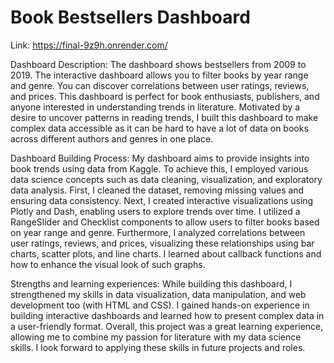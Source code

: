 # Book Bestsellers Dashboard
Link: https://final-9z9h.onrender.com/

Dashboard Description:
The dashboard shows bestsellers from 2009 to 2019. The interactive dashboard allows you to filter books by year range and genre. You can discover correlations between user ratings, reviews, and prices. This dashboard is perfect for book enthusiasts, publishers, and anyone interested in understanding trends in literature. Motivated by a desire to uncover patterns in reading trends, I built this dashboard to make complex data accessible as it can be hard to have a lot of data on books across different authors and genres in one place.

Dashboard Building Process:
My dashboard aims to provide insights into book trends using data from Kaggle. To achieve this, I employed various data science concepts such as data cleaning, visualization, and exploratory data analysis.
First, I cleaned the dataset, removing missing values and ensuring data consistency. Next, I created interactive visualizations using Plotly and Dash, enabling users to explore trends over time. I utilized a RangeSlider and Checklist components to allow users to filter books based on year range and genre.
Furthermore, I analyzed correlations between user ratings, reviews, and prices, visualizing these relationships using bar charts, scatter plots, and line charts. I learned about callback functions and how to enhance the visual look of such graphs.

Strengths and learning experiences:
While building this dashboard, I strengthened my skills in data visualization, data manipulation, and web development too (with HTML and CSS). I gained hands-on experience in building interactive dashboards and learned how to present complex data in a user-friendly format.
Overall, this project was a great learning experience, allowing me to combine my passion for literature with my data science skills. I look forward to applying these skills in future projects and roles.


